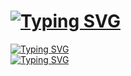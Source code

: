 # [![Typing SVG](https://readme-typing-svg.herokuapp.com?lines=HELLO%2C+IAM+BANDU;I+AM+A+NOOB+DEVOLOPER+%26+A+MODDER;JOIN+%40BOTS_GARAGE;IF+WANT+TO+CONTACT%2C+MY+USERNAME+IS+%40BANDU_OF_TG;LETS+ENJOY+OUR+LIFE%2C+KEEP+POSITIVE)](https://git.io/typing-svg)
[![Typing SVG](https://readme-typing-svg.herokuapp.com?color=%234D3217&lines=WANT+ANY+HELP+IN+MODDING+OR+APPS+MAKING;CONTACT+ME+ON+TELEGRAM;%40BANDU_OF_TG)](https://git.io/typing-svg) <br>
[![Typing SVG](https://readme-typing-svg.herokuapp.com?color=%230C2936&lines=I+AM+ALSO+A+LEGIT+%26+TRUSTED+CARDER)](https://git.io/typing-svg)
